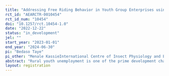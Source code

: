 ```yaml
---
title: "Addressing Free Riding Behavior in Youth Group Enterprises using tournament incentives: A group-based-experimental evidence in Ethiopia"
rct_id: "AEARCTR-0010454"
rct_id_num: "10454"
doi: "10.1257/rct.10454-1.0"
date: "2022-12-22"
status: "in_development"
jel: ""
start_year: "2023-01-01"
end_year: "2024-06-30"
pi: "Bedaso Taye"
pi_other: "Menale KassieInternational Centre of Insect Physiology and Ecology (icipe); Zewdu  AbroInternational Centre of Insect Physiology and Ecology (icipe); Erwin BulteDevelopment Economics Group, Wageningen University; Workneh AyalewInternational Centre of Insect Physiology and Ecology (icipe); Aseffa SeyoumAssistant Professor, Center for Environment and Development,  College of Development Studies, Addis Ababa University."
abstract: "Rural youth unemployment is one of the prime development challenges in Ethiopia. Increased participation of youth in agribusiness such as beekeeping could be the key to creating employment for the youth, alleviating poverty, and sustaining socio-political stability. It is common for government and development partners to organize youth in groups, provide common working areas and technical support and follow up so that they start viable income-generating enterprises. However, despite the efforts, the success and sustainability of group enterprises are low due to conflicts that emanate mainly from unequal effort contribution by the group members. Some group members do not contribute equal efforts to the group work because they share the product and income equally. To support successful group enterprise development, a search for cost-effective incentive mechanisms to encourage youth to contribute optimal effort in group enterprises is needed. In this experiment, we will evaluate alternative interventions that could address the free-riding problem the youth groups face. The interventions are organizing tournaments and nudging with letters. We will evaluate the effectiveness of these interventions using a cluster randomized controlled trials (RCT) design. The cluster RCT design will help us compare alternative cost-effective mechanisms for improving youth group effort and enterprise-level outcomes such as income and productivity. To run the RCT, we will leverage an existing program called More Young Entrepreneurs in Silk and Honey in Ethiopia. We will collect baseline, follow up and final data from 4 treatment arms: control, individual enterprise, tournament incentive, and nudging with text messages and letters. From each arm, an equal sample size of 475 enterprises will be selected randomly and interviewed on enterprise performance indicators such as production, productivity, apiary site management, time spent on the apiary site, bee colony size, and other covariates that include enterprise-level and member characteristics. The primary outcome variable is honey yield (kg/hive) and total income from honey production and related businesses and the secondary outcome variables are number of frame beehives with bee colonies, absconding rate, hours worked on the apiary sites, and youth dropout rate. The data will be analyzed using multiple linear regression for evaluating the impact of the treatments and other covariates on the primary and secondary outcome variables. "
layout: registration
---
```


